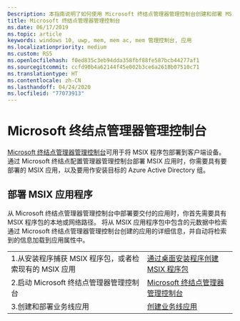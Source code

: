 ```yaml
---
Description: 本指南说明了如何使用 Microsoft 终结点管理器管理控制台创建和部署 MSIX 应用
title: Microsoft 终结点管理器管理控制台
ms.date: 06/17/2019
ms.topic: article
keywords: windows 10, uwp, mem, mem ac, mem 管理控制台, 应用
ms.localizationpriority: medium
ms.custom: RS5
ms.openlocfilehash: f0ed835c3eb94dda358fbf88fe587bcb44277af1
ms.sourcegitcommit: ccfd90b4a62144f45e002b3ce6a2618b07510c71
ms.translationtype: HT
ms.contentlocale: zh-CN
ms.lasthandoff: 04/24/2020
ms.locfileid: "77073913"
---
```

# <a name="microsoft-endpoint-manager-admin-console"></a>Microsoft 终结点管理器管理控制台
[Microsoft 终结点管理器管理控制台](https://devicemanagement.microsoft.com)可用于将 MSIX 程序包部署到客户端设备。 通过 Microsoft 终结点配置管理器管理控制台部署 MSIX 应用时，你需要具有要部署的 MSIX 应用，以及要用作安装目标的 Azure Active Directory 组。

## <a name="deploying-msix-application"></a>部署 MSIX 应用程序
从 Microsoft 终结点管理器管理控制台中部署要交付的应用时，你首先需要具有 MSIX 程序包的本地或网络路径。 将从 MSIX 应用程序包中包含的元数据中检索通过 Microsoft 终结点管理器管理控制台创建的应用的详细信息，并自动将检索到的信息加载到应用属性中。

|||
|-----|------|
| 1.从安装程序捕获 MSIX 程序包，或者检索现有的 MSIX 应用 | [通过桌面安装程序创建 MSIX 程序包](../packaging-tool/create-app-package-msi-vm.md)  |
| 2.启动 Microsoft 终结点管理器管理控制台 | [Microsoft 终结点管理器管理控制台](https://devicemanagement.microsoft.com) |
| 3.创建和部署业务线应用 | [创建业务线应用](https://docs.microsoft.com/intune/apps/lob-apps-windows) |

